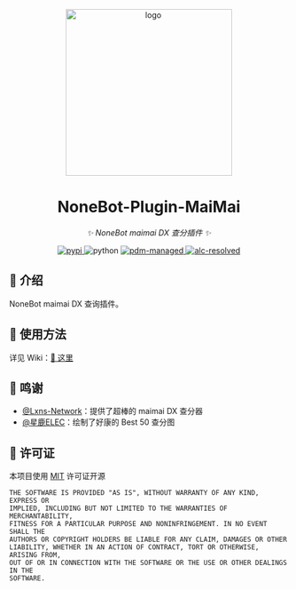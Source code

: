 <!-- markdownlint-disable MD033 MD036 MD041 MD045 -->
<div align="center">
  <a href="https://v2.nonebot.dev/store">
    <img src="./docs/NoneBotPlugin.svg" width="300" alt="logo">
  </a>
</div>

<div align="center">

# NoneBot-Plugin-MaiMai

_✨ NoneBot maimai DX 查分插件 ✨_

<a href="">
  <img src="https://img.shields.io/pypi/v/nonebot-plugin-lxns-maimai.svg" alt="pypi" />
</a>
<img src="https://img.shields.io/badge/python-3.10+-blue.svg" alt="python">
<a href="https://pdm.fming.dev">
  <img src="https://img.shields.io/endpoint?url=https%3A%2F%2Fcdn.jsdelivr.net%2Fgh%2Fpdm-project%2F.github%2Fbadge.json" alt="pdm-managed">
</a>
<a href="https://github.com/nonebot/plugin-alconna">
  <img src="https://img.shields.io/badge/Alconna-resolved-2564C2" alt="alc-resolved">
</a>

<br/>

[//]: # ([![NoneBot Registry]&#40;https://img.shields.io/endpoint?url=https%3A%2F%2Fnbbdg.lgc2333.top%2Fplugin%2Fnonebot-plugin-lxns-maimai&#41;]&#40;https://registry.nonebot.dev/plugin/nonebot-plugin-lxns-maimai:nonebot_plugin_lxns_maimai&#41;)

[//]: # ([![Supported Adapters]&#40;https://img.shields.io/endpoint?url=https%3A%2F%2Fnbbdg.lgc2333.top%2Fplugin-adapters%2Fnonebot-plugin-lxns-maimai&#41;]&#40;https://registry.nonebot.dev/plugin/nonebot-plugin-lxns-maimai:nonebot_plugin_lxns_maimai&#41;)

</div>

## 📖 介绍

NoneBot maimai DX 查询插件。

## 🎉 使用方法

详见 Wiki：[📝 这里](https://github.com/KomoriDev/nonebot-plugin-lxns-maimai/wiki)

## 💖 鸣谢

- [@Lxns-Network](https://github.com/Lxns-Network)：提供了超棒的 maimai DX 查分器
- [@星鹿ELEC](https://space.bilibili.com/628990513)：绘制了好康的 Best 50 查分图

## 📄 许可证

本项目使用 [MIT](./LICENSE) 许可证开源

```text
THE SOFTWARE IS PROVIDED "AS IS", WITHOUT WARRANTY OF ANY KIND, EXPRESS OR
IMPLIED, INCLUDING BUT NOT LIMITED TO THE WARRANTIES OF MERCHANTABILITY,
FITNESS FOR A PARTICULAR PURPOSE AND NONINFRINGEMENT. IN NO EVENT SHALL THE
AUTHORS OR COPYRIGHT HOLDERS BE LIABLE FOR ANY CLAIM, DAMAGES OR OTHER
LIABILITY, WHETHER IN AN ACTION OF CONTRACT, TORT OR OTHERWISE, ARISING FROM,
OUT OF OR IN CONNECTION WITH THE SOFTWARE OR THE USE OR OTHER DEALINGS IN THE
SOFTWARE.
```


